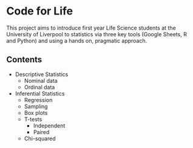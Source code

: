 # Code for Life

This project aims to introduce first year Life Science students at the University of Liverpool to statistics via three key tools (Google Sheets, R and Python) and using a hands on, pragmatic approach.

## Contents

  + Descriptive Statistics
    - Nominal data
    - Ordinal data
  + Inferential Statistics
    - Regression
    - Sampling
    - Box plots
    - T-tests
      + Independent
      + Paired
    - Chi-squared


